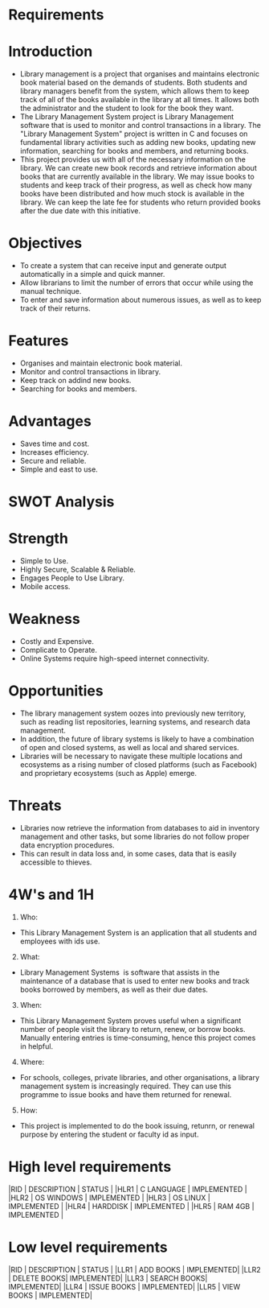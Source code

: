 # Requirements
# Introduction
* Library management is a project that organises and maintains electronic book material based on the demands of students. Both students and library managers benefit from the system, which allows them to keep track of all of the books available in the library at all times. It allows both the administrator and the student to look for the book they want.
* The Library Management System project is Library Management software that is used to monitor and control transactions in a library. The "Library Management System" project is written in C and focuses on fundamental library activities such as adding new books, updating new information, searching for books and members, and returning books.
* This project provides us with all of the necessary information on the library. We can create new book records and retrieve information about books that are currently available in the library. We may issue books to students and keep track of their progress, as well as check how many books have been distributed and how much stock is available in the library. We can keep the late fee for students who return provided books after the due date with this initiative.
# Objectives
* To create a system that can receive input and generate output automatically in a simple and quick manner.
* Allow librarians to limit the number of errors that occur while using the manual technique.
* To enter and save information about numerous issues, as well as to keep track of their returns.
# Features
* Organises and maintain electronic book material.
* Monitor and control transactions in library.
* Keep track on addind new books.
* Searching for books and members.
# Advantages
* Saves time and cost.
* Increases efficiency.
* Secure and reliable.
* Simple and east to use.
# SWOT Analysis
# Strength
* Simple to Use.
* Highly Secure, Scalable & Reliable.
* Engages People to Use Library.
* Mobile access.
# Weakness
* Costly and Expensive.
* Complicate to Operate.
* Online Systems require high-speed internet connectivity.
# Opportunities
* The library management system oozes into previously new territory, such as reading list repositories, learning systems, and research data management. 
* In addition, the future of library systems is likely to have a combination of open and closed systems, as well as local and shared services. 
* Libraries will be necessary to navigate these multiple locations and ecosystems as a rising number of closed platforms (such as Facebook) and proprietary ecosystems (such as Apple) emerge.
# Threats
* Libraries now retrieve the information from databases to aid in inventory management and other tasks, but some libraries do not follow proper data encryption procedures. 
* This can result in data loss and, in some cases, data that is easily accessible to thieves.
# 4W's and 1H
1. Who: 
* This Library Management System is an application that all students and employees with ids use.
2. What:
* Library Management Systems  is software that assists in the maintenance of a database that is used to enter new books and track books borrowed by members, as well as their due dates.
3. When:
* This Library Management System proves useful when a significant number of people visit the library to return, renew, or borrow books. Manually entering entries is time-consuming, hence this project comes in helpful.
4. Where: 
* For schools, colleges, private libraries, and other organisations, a library management system is increasingly required. They can use this programme to issue books and have them returned for renewal.
5. How:
* This project is implemented to do the book issuing, retunrn, or renewal purpose by entering the student or faculty id as input.
# High level requirements
|RID  |	DESCRIPTION |	STATUS      |
|HLR1 |	C LANGUAGE  |	IMPLEMENTED |
|HLR2 |	OS WINDOWS	| IMPLEMENTED |
|HLR3 |	OS LINUX	  | IMPLEMENTED |
|HLR4 |	HARDDISK	  | IMPLEMENTED |
|HLR5 |	RAM 4GB	    | IMPLEMENTED |
# Low level requirements
|RID  |	DESCRIPTION	| STATUS     |
|LLR1	| ADD BOOKS 	| IMPLEMENTED|
|LLR2 |	DELETE BOOKS| IMPLEMENTED|
|LLR3	| SEARCH BOOKS|	IMPLEMENTED|
|LLR4	| ISSUE BOOKS | IMPLEMENTED|
|LLR5	| VIEW BOOKS  |	IMPLEMENTED|

